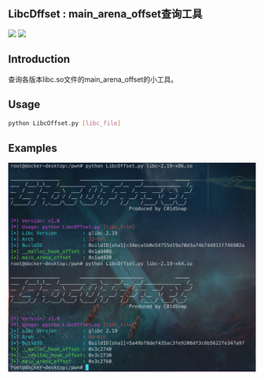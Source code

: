 ## LibcDffset : main_arena_offset查询工具

![](https://img.shields.io/badge/Python-2-blue)
![](https://img.shields.io/github/license/Coldwave96/LibcOffset)

## Introduction

查询各版本libc.so文件的main_arena_offset的小工具。

## Usage

```bash
python LibcOffset.py [libc_file]
```

## Examples

![](/Examples.png)
